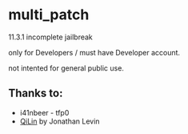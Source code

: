 # multi_patch

11.3.1 incomplete jailbreak  

only for Developers / must have Developer account. 

not intented for general public use.

## Thanks to:
* i41nbeer - tfp0
* [QiLin](http://newosxbook.com/QiLin/) by Jonathan Levin
